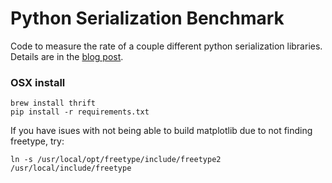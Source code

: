 Python Serialization Benchmark
=======

Code to measure the rate of a couple different python serialization libraries.
Details are in the [blog
post](http://www.benfrederickson.com/2014/02/12/dont-pickle-your-data.html).

### OSX install

    brew install thrift
    pip install -r requirements.txt


If you have isues with not being able to build matplotlib due to not finding
freetype, try:

    ln -s /usr/local/opt/freetype/include/freetype2 /usr/local/include/freetype
